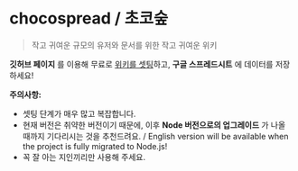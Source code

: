 # chocospread / 초코숲

> 작고 귀여운 규모의 유저와 문서를 위한 작고 귀여운 위키

**깃허브 페이지** 를 이용해 무료로 [위키를 셋팅](https://wiki.rongo.moe/?d=%EC%B4%88%EC%BD%94%EC%8A%A4%ED%94%84%EB%A0%88%EB%93%9C/%EC%85%8B%ED%8C%85)하고, **구글 스프레드시트** 에 데이터를 저장하세요!

**주의사항:** 
* 셋팅 단계가 매우 많고 복잡합니다.
* 현재 버전은 취약한 버전이기 때문에, 이후 **Node 버전으로의 업그레이드** 가 나올 때까지 기다리시는 것을 추천드려요. / English version will be available when the project is fully migrated to Node.js!
* 꼭 잘 아는 지인끼리만 사용해 주세요.